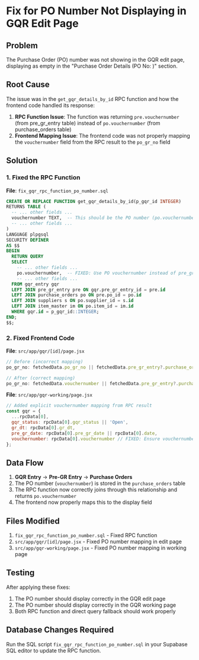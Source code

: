# Fix for PO Number Not Displaying in GQR Edit Page

## Problem
The Purchase Order (PO) number was not showing in the GQR edit page, displaying as empty in the "Purchase Order Details (PO No: )" section.

## Root Cause
The issue was in the `get_gqr_details_by_id` RPC function and how the frontend code handled its response:

1. **RPC Function Issue**: The function was returning `pre.vouchernumber` (from pre_gr_entry table) instead of `po.vouchernumber` (from purchase_orders table)
2. **Frontend Mapping Issue**: The frontend code was not properly mapping the `vouchernumber` field from the RPC result to the `po_gr_no` field

## Solution

### 1. Fixed the RPC Function
**File**: `fix_gqr_rpc_function_po_number.sql`

```sql
CREATE OR REPLACE FUNCTION get_gqr_details_by_id(p_gqr_id INTEGER)
RETURNS TABLE (
  -- ... other fields ...
  vouchernumber TEXT,  -- This should be the PO number (po.vouchernumber)
  -- ... other fields ...
) 
LANGUAGE plpgsql
SECURITY DEFINER
AS $$
BEGIN
  RETURN QUERY
  SELECT 
    -- ... other fields ...
    po.vouchernumber,  -- FIXED: Use PO vouchernumber instead of pre_gr_entry vouchernumber
    -- ... other fields ...
  FROM gqr_entry gqr
  LEFT JOIN pre_gr_entry pre ON gqr.pre_gr_entry_id = pre.id
  LEFT JOIN purchase_orders po ON pre.po_id = po.id
  LEFT JOIN suppliers s ON po.supplier_id = s.id
  LEFT JOIN item_master im ON po.item_id = im.id
  WHERE gqr.id = p_gqr_id::INTEGER;
END;
$$;
```

### 2. Fixed Frontend Code
**File**: `src/app/gqr/[id]/page.jsx`

```javascript
// Before (incorrect mapping)
po_gr_no: fetchedData.po_gr_no || fetchedData.pre_gr_entry?.purchase_orders?.vouchernumber || '',

// After (correct mapping)
po_gr_no: fetchedData.vouchernumber || fetchedData.pre_gr_entry?.purchase_orders?.vouchernumber || '', // FIXED: Use vouchernumber from RPC result
```

**File**: `src/app/gqr-working/page.jsx`

```javascript
// Added explicit vouchernumber mapping from RPC result
const gqr = {
  ...rpcData[0],
  gqr_status: rpcData[0].gqr_status || 'Open',
  gr_dt: rpcData[0].gr_dt,
  pre_gr_date: rpcData[0].pre_gr_date || rpcData[0].date,
  vouchernumber: rpcData[0].vouchernumber // FIXED: Ensure vouchernumber is properly set from RPC result
};
```

## Data Flow
1. **GQR Entry** → **Pre-GR Entry** → **Purchase Orders**
2. The PO number (`vouchernumber`) is stored in the `purchase_orders` table
3. The RPC function now correctly joins through this relationship and returns `po.vouchernumber`
4. The frontend now properly maps this to the display field

## Files Modified
1. `fix_gqr_rpc_function_po_number.sql` - Fixed RPC function
2. `src/app/gqr/[id]/page.jsx` - Fixed PO number mapping in edit page
3. `src/app/gqr-working/page.jsx` - Fixed PO number mapping in working page

## Testing
After applying these fixes:
1. The PO number should display correctly in the GQR edit page
2. The PO number should display correctly in the GQR working page
3. Both RPC function and direct query fallback should work properly

## Database Changes Required
Run the SQL script `fix_gqr_rpc_function_po_number.sql` in your Supabase SQL editor to update the RPC function.
